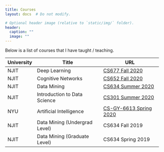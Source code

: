 ```yaml
---
title: Courses
layout: docs  # Do not modify.

# Optional header image (relative to `static/img/` folder).
header:
  caption: ""
  image: ""
---
```


Below is a list of courses that I have taught / teaching.

| University  | Title  | URL  |
|---|---|---|
| NJIT  | Deep Learning  | [CS677 Fall 2020](https://pantelis.github.io/)  |
| NJIT  | Cognitive Networks  | [CS652 Fall 2020](https://pantelis.github.io/)  |
| NJIT  | Data Mining | [CS634 Summer 2020](https://pantelis.github.io/cs634/docs)  |
| NJIT  | Introduction to Data Science | [CS301 Summer 2020](https://pantelis.github.io/cs301/docs)  |
| NYU  | Artificial Intelligence | [CS-GY-6613 Spring 2020](https://pantelis.github.io/cs-gy-6613-spring-2020/)  |
| NJIT  | Data Mining  (Undergrad Level)| CS634 Fall 2019  |
| NJIT  | Data Mining  (Graduate Level)| CS634 Spring 2019  |



